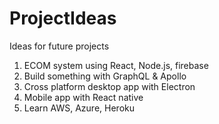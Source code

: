 # ProjectIdeas
Ideas for future projects
1. ECOM system using React, Node.js, firebase
2. Build something with GraphQL & Apollo
3. Cross platform desktop app with Electron
4. Mobile app with React native
5. Learn AWS, Azure, Heroku
